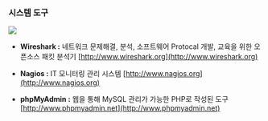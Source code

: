 ### 시스템 도구

![](/assets/와이어샤크.jpg)

* **Wireshark :** 네트워크 문제해결, 분석, 소프트웨어 Protocal 개발, 교육을 위한 오픈소스 패킷 분석기 [http://www.wireshark.org](http://www.wireshark.org)

* **Nagios :** IT 모니터링 관리 시스템 [http://www.nagios.org](http://www.nagios.org)

* **phpMyAdmin :** 웹을 통해 MySQL 관리가 가능한 PHP로 작성된 도구 [http://www.phpmyadmin.net](http://www.phpmyadmin.net)



